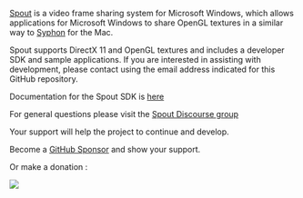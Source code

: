 [Spout](https://spout.zeal.co/) is a video frame sharing system for Microsoft Windows, which allows applications for Microsoft Windows to share OpenGL textures in a similar way to [Syphon](https://github.com/Syphon) for the Mac.

Spout supports DirectX 11 and OpenGL textures and includes a developer SDK and sample applications. If you are interested in assisting with development, please contact using the email address indicated for this GitHub repository.

Documentation for the Spout SDK is [here](https://spoutgl-site.netlify.app)

For general questions please visit the [Spout Discourse group](
https://spout.discourse.group)

Your support will help the project to continue and develop.

Become a [GitHub Sponsor](https://github.com/sponsors/leadedge) and show your support.

Or make a donation :

[![](https://www.paypalobjects.com/en_AU/i/btn/btn_donate_SM.gif)](https://www.paypal.com/cgi-bin/webscr?cmd=_s-xclick&hosted_button_id=P4P4QJZBT87PJ)  







